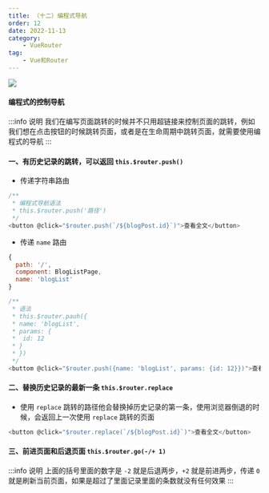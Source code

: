 ```yaml
---
title: （十二）编程式导航
order: 12
date: 2022-11-13
category:
    - VueRouter
tag: 
    - Vue和Router
---
```


![](https://image.zswei.xyz/img/202211132156111.png)

#### 编程式的控制导航
:::info 说明
我们在编写页面跳转的时候并不只用超链接来控制页面的跳转，例如我们想在点击按钮的时候跳转页面，或者是在生命周期中跳转页面，就需要使用编程式的导航
:::

#### 一、有历史记录的跳转，可以返回 `this.$router.push()`
 
- 传递字符串路由

```js
/**
 * 编程式导航语法
 * this.$router.push('路径')
 */
<button @click="$router.push(`/${blogPost.id}`)">查看全文</button>
```

- 传递 `name` 路由
```js
{
  path: '/',
  component: BlogListPage,
  name: 'blogList'
}

/**
 * 语法
 * this.$router.pauh({
 * name: 'blogList',
 * params: {
 *  id: 12
 * }
 * })
 */
<buttom @click="$router.push({name: 'blogList', params: {id: 12}})">查看全文</buttom>
```

#### 二、替换历史记录的最新一条 `this.$router.replace`
- 使用 `replace` 跳转的路径他会替换掉历史记录的第一条，使用浏览器倒退的时候，会返回上一次使用 `replace` 跳转的页面
```js
<button @click="$router.replace(`/${blogPost.id}`)">查看全文</button>
```

#### 三、前进页面和后退页面 `this.$router.go(-/+ 1)`
:::info 说明
上面的括号里面的数字是 `-2` 就是后退两步，`+2` 就是前进两步，传递 `0` 就是刷新当前页面，如果是超过了里面记录里面的条数就没有任何效果
:::